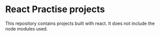 # React Practise projects

This repository contains projects built with react. It does not include the node modules used.